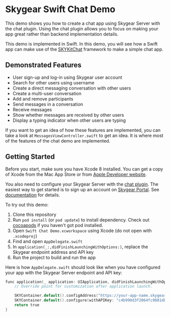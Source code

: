 # Skygear Swift Chat Demo

This demo shows you how to create a chat app using Skygear Server with the chat
plugin. Using the chat plugin allows you to focus on making your app great
rather than backend implementation details.

This demo is implemented in Swift. In this demo, you will see how a Swift
app can make use of the [SKYKitChat](https://github.com/skygeario/chat-SDK-iOS)
framework to make a simple chat app.

## Demonstrated Features

* User sign-up and log-in using Skygear user account
* Search for other users using username
* Create a direct messaging conversation with other users
* Create a multi-user conversation
* Add and remove participants
* Send messages in a conversation
* Receive messages
* Show whether messages are received by other users
* Display a typing indicator when other users are typing

If you want to get an idea of how these features are implemented, you can
take a look at `MessagesViewController.swift` to get an idea. It is where
most of the features of the chat demo are implemented.

## Getting Started

Before you start, make sure you have Xcode 8 installed. You can get
a copy of Xcode from the Mac App Store or from [Apple Developer
website](https://developer.apple.com/).

You also need to configure your Skygear Server with the [chat
plugin](https://github.com/SkygearIO/chat/). The easiest way to get started
is to sign up an account on [Skygear Portal](https://portal.skygear.io/). See
[documentation](https://docs.skygear.io/) for details.

To try out this demo:

1. Clone this repository
2. Run `pod install` (or `pod update`) to install dependency. Check out
   [cocoapods](https://cocoapods.org/) if you haven't got pod installed.
2. Open `Swift Chat Demo.xcworkspace` using Xcode (do not open with
   `.xcodeproj`)
3. Find and open `AppDelegate.swift`
4. In `application(_:,didFinishLaunchingWithOptions:)`, replace the Skygear
   endpoint address and API key
5. Run the project to build and run the app

Here is how `AppDelegate.swift` should look like when you have configured
your app with the Skygear Server endpoint and API key:

```objective-c
func application(_ application: UIApplication, didFinishLaunchingWithOptions launchOptions: [UIApplicationLaunchOptionsKey: Any]?) -> Bool {
    // Override point for customization after application launch.

    SKYContainer.default().configAddress("https://your-app-name.skygeario.com")
    SKYContainer.default().configure(withAPIKey: "c4b998d3f2064fc9881db8822fbcd5d7")
    return true
}
```
